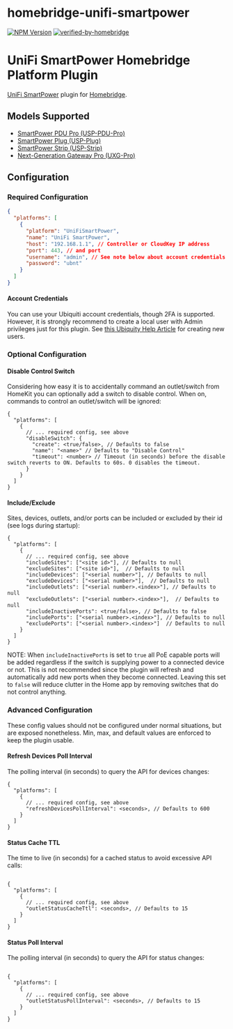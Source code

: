# homebridge-unifi-smartpower

[![NPM Version](https://img.shields.io/npm/v/homebridge-unifi-smartpower.svg)](https://www.npmjs.com/package/homebridge-unifi-smartpower)
[![verified-by-homebridge](https://badgen.net/badge/homebridge/verified/purple)](https://github.com/homebridge/homebridge/wiki/Verified-Plugins)

# UniFi SmartPower Homebridge Platform Plugin

[UniFi SmartPower](https://store.ui.com/collections/unifi-network-smartpower) plugin
for [Homebridge](https://github.com/homebridge/homebridge).

## Models Supported

- [SmartPower PDU Pro (USP-PDU-Pro)](https://store.ui.com/collections/unifi-network-smartpower/products/usp-pdu-pro)
- [SmartPower Plug (USP-Plug)](https://store.ui.com/collections/unifi-accessories/products/unifi-smart-power)
- [SmartPower Strip (USP-Strip)](https://store.ui.com/collections/unifi-accessories/products/smartpower-strip)
- [Next-Generation Gateway Pro (UXG-Pro)](https://store.ui.com/products/unifi-next-generation-gateway-professional)

## Configuration

### Required Configuration

```json
{
  "platforms": [
    {
      "platform": "UniFiSmartPower",
      "name": "UniFi SmartPower",
      "host": "192.168.1.1", // Controller or CloudKey IP address
      "port": 443, // and port
      "username": "admin", // See note below about account credentials
      "password": "ubnt"
    }
  ]
}
```

#### Account Credentials

You can use your Ubiquiti account credentials, though 2FA is supported. However, it is strongly
recommend to create a local user with Admin privileges just for this plugin. See
[this Ubiquity Help Article](https://help.ui.com/hc/en-us/articles/1500011491541-UniFi-Manage-users-and-user-roles)
for creating new users.

### Optional Configuration

#### Disable Control Switch

Considering how easy it is to accidentally command an outlet/switch from HomeKit
you can optionally add a switch to disable control. When on, commands to control
an outlet/switch will be ignored:

```
{
  "platforms": [
    {
      // ... required config, see above
      "disableSwitch": {
        "create": <true/false>, // Defaults to false
        "name": "<name>" // Defaults to "Disable Control"
        "timeout": <number> // Timeout (in seconds) before the disable switch reverts to ON. Defaults to 60s. 0 disables the timeout.
      }
    }
  ]
}
```

#### Include/Exclude

Sites, devices, outlets, and/or ports can be included or excluded by their id (see logs during startup):

```
{
  "platforms": [
    {
      // ... required config, see above
      "includeSites": ["<site id>"], // Defaults to null
      "excludeSites": ["<site id>"],  // Defaults to null
      "includeDevices": ["<serial number>"], // Defaults to null
      "excludeDevices": ["<serial number>"],  // Defaults to null
      "includeOutlets": ["<serial number>.<index>"], // Defaults to null
      "excludeOutlets": ["<serial number>.<index>"],  // Defaults to null
      "includeInactivePorts": <true/false>, // Defaults to false
      "includePorts": ["<serial number>.<index>"], // Defaults to null
      "excludePorts": ["<serial number>.<index>"]  // Defaults to null
    }
  ]
}
```

NOTE: When `includeInactivePorts` is set to `true` all PoE capable ports will be added regardless if
the switch is supplying power to a connected device or not. This is not recommended since the plugin
will refresh and automatically add new ports when they become connected. Leaving this set to `false`
will reduce clutter in the Home app by removing switches that do not control anything.

### Advanced Configuration

These config values should not be configured under normal situations, but are
exposed nonetheless. Min, max, and default values are enforced to keep the
plugin usable.

#### Refresh Devices Poll Interval

The polling interval (in seconds) to query the API for devices changes:

```
{
  "platforms": [
    {
      // ... required config, see above
      "refreshDevicesPollInterval": <seconds>, // Defaults to 600
    }
  ]
}
```

#### Status Cache TTL

The time to live (in seconds) for a cached status to avoid excessive API calls:

```

{
  "platforms": [
    {
      // ... required config, see above
      "outletStatusCacheTtl": <seconds>, // Defaults to 15
    }
  ]
}

```

#### Status Poll Interval

The polling interval (in seconds) to query the API for status changes:

```

{
  "platforms": [
    {
      // ... required config, see above
      "outletStatusPollInterval": <seconds>, // Defaults to 15
    }
  ]
}

```
